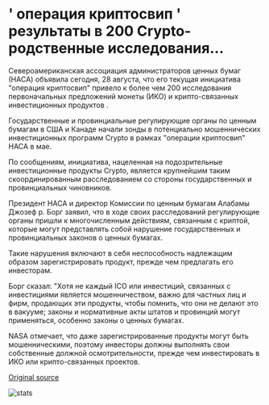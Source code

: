 # ' операция криптосвип ' результаты в 200 Crypto-родственные исследования...

Североамериканская ассоциация администраторов ценных бумаг (НАСА) объявила сегодня, 28 августа, что его текущая инициатива "операция криптосвип" привело к более чем 200 исследования первоначальных предложений монеты (ИКО) и крипто-связанных инвестиционных продуктов .

Государственные и провинциальные регулирующие органы по ценным бумагам в США и Канаде начали зонды в потенциально мошеннических инвестиционных программ Crypto в рамках "операции криптосвип" НАСА в мае.

По сообщениям, инициатива, нацеленная на подозрительные инвестиционные продукты Crypto, является крупнейшим таким скоординированным расследованием со стороны государственных и провинциальных чиновников.

Президент НАСА и директор Комиссии по ценным бумагам Алабамы Джозеф р. Борг заявил, что в ходе своих расследований регулирующие органы пришли к многочисленным действиям, связанным с криптой, которые могут представлять собой нарушение государственных и провинциальных законов о ценных бумагах.

Такие нарушения включают в себя неспособность надлежащим образом зарегистрировать продукт, прежде чем предлагать его инвесторам.

Борг сказал: "Хотя не каждый ICO или инвестиций, связанных с инвестициями является мошенничеством, важно для частных лиц и фирм, продающих эти продукты, чтобы помнить, что они не делают это в вакууме; законы и нормативные акты штатов и провинций могут применяться, особенно законы о ценных бумагах.

NASA отмечает, что даже зарегистрированные продукты могут быть мошенническими, поэтому инвесторы должны выполнять свои собственные должной осмотрительности, прежде чем инвестировать в ИКО или крипто-связанных проектов.

[Original source](https://cointelegraph.com/news/operation-cryptosweep-results-in-200-crypto-related-investigations)

![stats](https://c.statcounter.com/11760860/0/a89fa40b/1/ "stats")